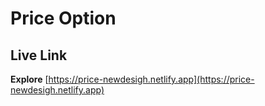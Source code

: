# Price Option

## Live Link
**Explore** [https://price-newdesigh.netlify.app](https://price-newdesigh.netlify.app)
